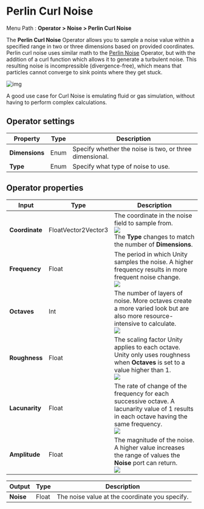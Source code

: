 # Perlin Curl Noise

Menu Path : **Operator > Noise > Perlin Curl Noise**

The **Perlin Curl Noise** Operator allows you to sample a noise value within a specified range in two or three dimensions based on provided coordinates. Perlin curl noise uses similar math to the [Perlin Noise](Operator-Perlin-Noise.md) Operator, but with the addition of a curl function which allows it to generate a turbulent noise. This resulting noise is incompressible (divergence-free), which means that particles cannot converge to sink points where they get stuck.

![img](Images/Operator-PerlinCurlNoiseAnimation.gif)

A good use case for Curl Noise is emulating fluid or gas simulation, without having to perform complex calculations.

## Operator settings

| **Property**   | **Type** | **Description**                                              |
| -------------- | -------- | ------------------------------------------------------------ |
| **Dimensions** | Enum     | Specify whether the noise is two, or three dimensional. |
| **Type**       | Enum     | Specify what type of noise to use.                           |

## Operator properties

| **Input**      | **Type**            | **Description**                                              |
| -------------- | ------------------- | ------------------------------------------------------------ |
| **Coordinate** | FloatVector2Vector3 | The coordinate in the noise field to sample from.<br/>![](Images/Operator-PerlinCurlNoiseCoordinate.gif)<br/>The **Type** changes to match the number of **Dimensions**. |
| **Frequency**  | Float               | The period in which Unity samples the noise. A higher frequency results in more frequent noise change.<br/>![](Images/Operator-PerlinCurlNoiseFrequency.gif) |
| **Octaves**    | Int                 | The number of layers of noise. More octaves create a more varied look but are also more resource-intensive to calculate.<br/>![](Images/Operator-PerlinCurlNoiseOctaves.gif) |
| **Roughness**  | Float               | The scaling factor Unity applies to each octave. Unity only uses roughness when **Octaves** is set to a value higher than 1.<br/>![](Images/Operator-PerlinCurlNoiseRoughness.gif) |
| **Lacunarity** | Float               | The rate of change of the frequency for each successive octave. A lacunarity value of 1 results in each octave having the same frequency.<br/>![](Images/Operator-PerlinCurlNoiseLacunarity.gif) |
| **Amplitude**  | Float               | The magnitude of the noise. A higher value increases the range of values the **Noise** port can return.<br/>![](Images/Operator-PerlinCurlNoiseAmplitude.gif) |

| **Output** | **Type** | **Description**                                |
| ---------- | -------- | ---------------------------------------------- |
| **Noise**  | Float    | The noise value at the coordinate you specify. |
